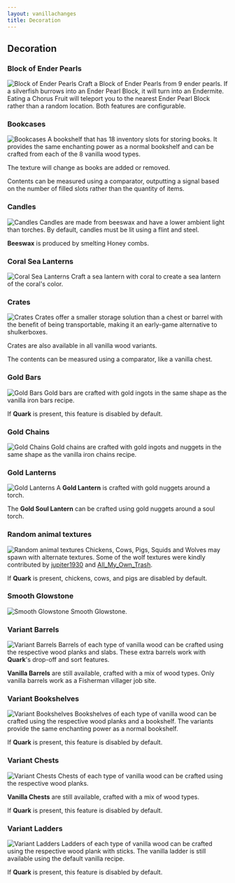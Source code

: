 ```yaml
---
layout: vanillachanges
title: Decoration
---
```


## Decoration

### Block of Ender Pearls
![Block of Ender Pearls](https://github.com/svenhjol/Charm-Assets/blob/master/web/charm-features/ender-pearl-block.png?raw=true)
Craft a Block of Ender Pearls from 9 ender pearls.  If a silverfish burrows into an Ender Pearl Block, it will turn into an Endermite.  Eating a Chorus Fruit will teleport you to the nearest Ender Pearl Block rather than a random location.  Both features are configurable.

### Bookcases
![Bookcases](https://github.com/svenhjol/Charm-Assets/blob/87b93c3ddf9d4332cc7c8e0b3fb65ae2baa99dae/web/charm-features/bookcases-retextured.png?raw=true)
A bookshelf that has 18 inventory slots for storing books.
It provides the same enchanting power as a normal bookshelf and can be crafted from each of the 8 vanilla wood types.

The texture will change as books are added or removed.

Contents can be measured using a comparator, outputting a signal based on the number of filled slots rather than the quantity of items.

### Candles
![Candles](https://raw.githubusercontent.com/svenhjol/Charm-Assets/a32af33ebf6f5e3bad8d42564a8bde659f8aac42/web/charm-features/candles.png)
Candles are made from beeswax and have a lower ambient light than torches.
By default, candles must be lit using a flint and steel.

**Beeswax** is produced by smelting Honey combs. 

### Coral Sea Lanterns
![Coral Sea Lanterns](https://github.com/svenhjol/Charm-Assets/blob/master/web/charm-features/coral-lanterns.png?raw=true)
Craft a sea lantern with coral to create a sea lantern of the coral's color.

### Crates
![Crates](https://github.com/svenhjol/Charm-Assets/blob/master/web/charm-features/variant-crates.png?raw=true)
Crates offer a smaller storage solution than a chest or barrel with the benefit of being transportable, making it an early-game alternative to shulkerboxes. 

Crates are also available in all vanilla wood variants.

The contents can be measured using a comparator, like a vanilla chest.

### Gold Bars
![Gold Bars](https://github.com/svenhjol/Charm-Assets/blob/master/web/charm-features/gold-bars.png?raw=true)
Gold bars are crafted with gold ingots in the same shape as the vanilla iron bars recipe.

If **Quark** is present, this feature is disabled by default.

### Gold Chains
![Gold Chains](https://github.com/svenhjol/Charm-Assets/blob/87b93c3ddf9d4332cc7c8e0b3fb65ae2baa99dae/web/charm-features/gold-chains.png?raw=true)
Gold chains are crafted with gold ingots and nuggets in the same shape as the vanilla iron chains recipe.

### Gold Lanterns
![Gold Lanterns](https://github.com/svenhjol/Charm-Assets/blob/master/web/charm-features/golden-lanterns.png?raw=true)
A **Gold Lantern** is crafted with gold nuggets around a torch.

The **Gold Soul Lantern** can be crafted using gold nuggets around a soul torch.

### Random animal textures
![Random animal textures](https://raw.githubusercontent.com/svenhjol/Charm-Assets/master/web/charm-features/nope.png)
Chickens, Cows, Pigs, Squids and Wolves may spawn with alternate textures.
Some of the wolf textures were kindly contributed by [jupiter1930](https://www.reddit.com/user/jupiter1390) and [All_My_Own_Trash](https://www.reddit.com/user/All_My_Own_Trash).

If **Quark** is present, chickens, cows, and pigs are disabled by default.

### Smooth Glowstone
![Smooth Glowstone](https://raw.githubusercontent.com/svenhjol/Charm-Assets/master/web/charm-features/nope.png)
Smooth Glowstone.

### Variant Barrels
![Variant Barrels](https://github.com/svenhjol/Charm-Assets/blob/master/web/charm-features/new-variant-barrels.png?raw=true)
Barrels of each type of vanilla wood can be crafted using the respective wood planks and slabs.  These extra barrels work with **Quark**'s drop-off and sort features.

**Vanilla Barrels** are still available, crafted with a mix of wood types.
Only vanilla barrels work as a Fisherman villager job site.

### Variant Bookshelves
![Variant Bookshelves](https://github.com/svenhjol/Charm-Assets/blob/master/web/charm-features/bookshelves.png?raw=true)
Bookshelves of each type of vanilla wood can be crafted using the respective wood planks and a bookshelf.
The variants provide the same enchanting power as a normal bookshelf.

If **Quark** is present, this feature is disabled by default.

### Variant Chests
![Variant Chests](https://github.com/svenhjol/Charm-Assets/blob/master/web/charm-features/variant-chests.png?raw=true)
Chests of each type of vanilla wood can be crafted using the respective wood planks.

**Vanilla Chests** are still available, crafted with a mix of wood types.

If **Quark** is present, this feature is disabled by default.

### Variant Ladders
![Variant Ladders](https://github.com/svenhjol/Charm-Assets/blob/master/web/charm-features/variant-ladders.png?raw=true)
Ladders of each type of vanilla wood can be crafted using the respective wood plank with sticks.
The vanilla ladder is still available using the default vanilla recipe.

If **Quark** is present, this feature is disabled by default.
